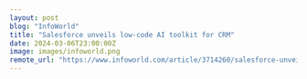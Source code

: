 ```yaml
---
layout: post
blog: "InfoWorld"
title: "Salesforce unveils low-code AI toolkit for CRM"
date: 2024-03-06T23:00:00Z
image: images/infoworld.png
remote_url: "https://www.infoworld.com/article/3714260/salesforce-unveils-low-code-ai-toolkit-for-crm.html#tk.rss_applicationdevelopment"
---
```


